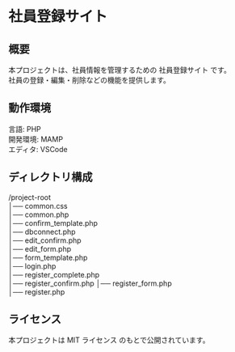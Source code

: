 # 社員登録サイト  
## 概要  
本プロジェクトは、社員情報を管理するための 社員登録サイト です。  
社員の登録・編集・削除などの機能を提供します。  

## 動作環境  
言語: PHP  
開発環境: MAMP  
エディタ: VSCode  

## ディレクトリ構成  

/project-root  
  │── common.css  
  │── common.php    
  │── confirm_template.php  
  │── dbconnect.php  
  │── edit_confirm.php  
  │── edit_form.php  
  │── form_template.php  
  │── login.php  
  │── register_complete.php    
  │── register_confirm.php
  │── register_form.php  
  │── register.php   
  
## ライセンス  
本プロジェクトは MIT ライセンス のもとで公開されています。  
